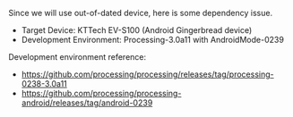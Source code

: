Since we will use out-of-dated device, here is some dependency issue.

- Target Device: KTTech EV-S100 (Android Gingerbread device)
- Development Environment: Processing-3.0a11 with AndroidMode-0239

Development environment reference:
- https://github.com/processing/processing/releases/tag/processing-0238-3.0a11
- https://github.com/processing/processing-android/releases/tag/android-0239
